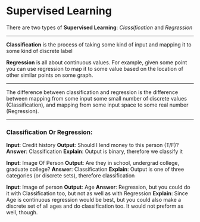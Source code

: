 # Supervised Learning

There are two types of **Supervised Learning**: *Classification* and *Regression*

***

**Classification** is the process of taking some kind of input and mapping it to some kind of discrete label

**Regression** is all about continuous values. For example, given some point you can use regression to map it to some value based on the location of other similar points on some graph.

***

The difference between classification and regression is the difference between mapping from some input some small number of discrete values (Classification), and mapping from some input space to some real number (Regression).

***

### Classification Or Regression:

**Input**: Credit history
**Output**: Should I lend money to this person (T/F)?
**Answer**: Classification
**Explain**: Output is binary, therefore we classify it

**Input**: Image Of Person
**Output**: Are they in school, undergrad college, graduate college?
**Answer**: Classification
**Explain**: Output is one of three categories (or discrete sets), therefore classification

**Input**: Image of person
**Output**: Age
**Answer**: Regression, but you could do it with Classification too, but not as well as with Regression
**Explain**: Since Age is continuous regression would be best, but you could also make a discrete set of all ages and do classification too. It would not preform as well, though.
